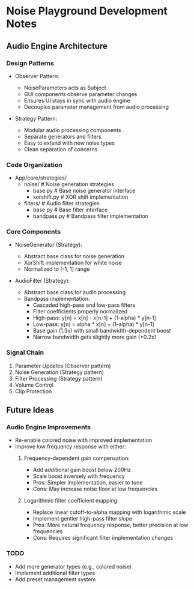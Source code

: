 # Noise Playground Development Notes

## Audio Engine Architecture

### Design Patterns
- Observer Pattern:
  - NoiseParameters acts as Subject
  - GUI components observe parameter changes
  - Ensures UI stays in sync with audio engine
  - Decouples parameter management from audio processing

- Strategy Pattern:
  - Modular audio processing components
  - Separate generators and filters
  - Easy to extend with new noise types
  - Clean separation of concerns

### Code Organization
- App/core/strategies/
  - noise/        # Noise generation strategies
    - base.py     # Base noise generator interface
    - xorshift.py # XOR shift implementation
  - filters/      # Audio filter strategies
    - base.py     # Base filter interface
    - bandpass.py # Bandpass filter implementation

### Core Components
- NoiseGenerator (Strategy):
  - Abstract base class for noise generation
  - XorShift implementation for white noise
  - Normalized to [-1, 1] range

- AudioFilter (Strategy):
  - Abstract base class for audio processing
  - Bandpass implementation:
    - Cascaded high-pass and low-pass filters
    - Filter coefficients properly normalized
    - High-pass: y[n] = x[n] - x[n-1] + (1-alpha) * y[n-1]
    - Low-pass: y[n] = alpha * x[n] + (1-alpha) * y[n-1]
    - Base gain (1.5x) with small bandwidth-dependent boost
    - Narrow bandwidth gets slightly more gain (+0.2x)

### Signal Chain
1. Parameter Updates (Observer pattern)
2. Noise Generation (Strategy pattern)
3. Filter Processing (Strategy pattern)
4. Volume Control
5. Clip Protection

## Future Ideas


### Audio Engine Improvements
- Re-enable colored noise with improved implementation
- Improve low frequency response with either:
  1. Frequency-dependent gain compensation:
     - Add additional gain boost below 200Hz
     - Scale boost inversely with frequency
     - Pros: Simpler implementation, easier to tune
     - Cons: May increase noise floor at low frequencies
  
  2. Logarithmic filter coefficient mapping:
     - Replace linear cutoff-to-alpha mapping with logarithmic scale
     - Implement gentler high-pass filter slope
     - Pros: More natural frequency response, better precision at low frequencies
     - Cons: Requires significant filter implementation changes

### TODO
- Add more generator types (e.g., colored noise)
- Implement additional filter types
- Add preset management system
